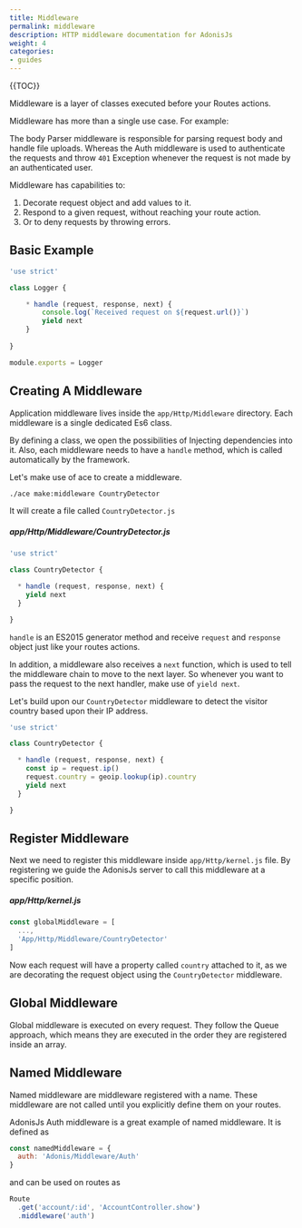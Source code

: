 ```yaml
---
title: Middleware
permalink: middleware
description: HTTP middleware documentation for AdonisJs
weight: 4
categories:
- guides
---
```


{{TOC}}

Middleware is a layer of classes executed before your Routes actions.

Middleware has more than a single use case. For example:

The body Parser middleware is responsible for parsing request body and handle file uploads. Whereas the Auth middleware is used to authenticate the requests and throw `401` Exception whenever the request is not made by an authenticated user.

Middleware has capabilities to:

1. Decorate request object and add values to it.
2. Respond to a given request, without reaching your route action.
3. Or to deny requests by throwing errors.

## Basic Example

```javascript
'use strict'

class Logger {

    * handle (request, response, next) {
        console.log(`Received request on ${request.url()}`)
        yield next
    }
    
}

module.exports = Logger
```

## Creating A Middleware

Application middleware lives inside the `app/Http/Middleware` directory. Each middleware is a single dedicated Es6 class.

By defining a class, we open the possibilities of Injecting dependencies into it. Also, each middleware needs to have a `handle` method, which is called automatically by the framework.

Let's make use of ace to create a middleware.

```bash
./ace make:middleware CountryDetector
```

It will create a file called `CountryDetector.js`

##### app/Http/Middleware/CountryDetector.js

```javascript
'use strict'

class CountryDetector {

  * handle (request, response, next) {
    yield next
  }

}
```

`handle` is an ES2015 generator method and receive `request` and `response` object just like your routes actions. 

In addition, a middleware also receives a `next` function, which is used to tell the middleware chain to move to the next layer. So whenever you want to pass the request to the next handler, make use of `yield next`.

Let's build upon our `CountryDetector` middleware to detect the visitor country based upon their IP address.

```javascript
'use strict'

class CountryDetector {

  * handle (request, response, next) {
    const ip = request.ip()
    request.country = geoip.lookup(ip).country
    yield next
  }

}
```

## Register Middleware

Next we need to register this middleware inside `app/Http/kernel.js` file. By registering we guide the AdonisJs server to call this middleware at a specific position.

##### app/Http/kernel.js
```javascript
const globalMiddleware = [
  ...,
  'App/Http/Middleware/CountryDetector'
]
```

Now each request will have a property called `country` attached to it, as we are decorating the request object using the `CountryDetector` middleware.

## Global Middleware

Global middleware is executed on every request. They follow the Queue approach, which means they are executed in the order they are registered inside an array.

## Named Middleware

Named middleware are middleware registered with a name. These middleware are not called until you explicitly define them on your routes.

AdonisJs Auth middleware is a great example of named middleware. It is defined as 

```javascript
const namedMiddleware = {
  auth: 'Adonis/Middleware/Auth'
}
```

and can be used on routes as

```javascript
Route
  .get('account/:id', 'AccountController.show')
  .middleware('auth')
```